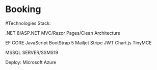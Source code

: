 # Booking
 
#Technologies Stack:

.NET 8/ASP.NET MVC/Razor Pages/Clean Architecture



EF CORE
JavaScript
BootStrap 5
Mailjet
Stripe
JWT
Chart.js
TinyMCE



MSSQL SERVER/SSMS19


Deploy: Microsoft Azure

